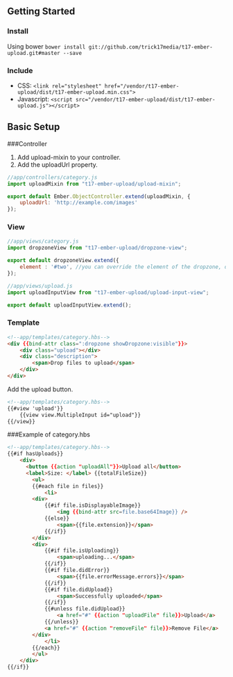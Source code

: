 ## Getting Started
### Install
Using bower `bower install git://github.com/trick17media/t17-ember-upload.git#master --save`

### Include

* CSS: ```<link rel="stylesheet" href="/vendor/t17-ember-upload/dist/t17-ember-upload.min.css">```
* Javascript: ```<script src="/vendor/t17-ember-upload/dist/t17-ember-upload.js"></script>```

## Basic Setup

###Controller

1. Add upload-mixin to your controller.
2. Add the uploadUrl property.

```js
//app/controllers/category.js
import uploadMixin from "t17-ember-upload/upload-mixin";

export default Ember.ObjectController.extend(uploadMixin, {
    uploadUrl: 'http://example.com/images'
});
```

### View

```js
//app/views/category.js
import dropzoneView from "t17-ember-upload/dropzone-view";

export default dropzoneView.extend({
    element : '#two', //you can override the element of the dropzone, default is body
});
```

```js
//app/views/upload.js
import uploadInputView from "t17-ember-upload/upload-input-view";

export default uploadInputView.extend();
```

### Template

```html
<!--app/templates/category.hbs-->
<div {{bind-attr class=":dropzone showDropzone:visible"}}>
    <div class="upload"></div>
    <div class="description">
        <span>Drop files to upload</span>
    </div>
</div>
```

Add the upload button.
```html
<!--app/templates/category.hbs-->
{{#view 'upload'}}
	{{view view.MultipleInput id="upload"}}
{{/view}}
```

###Example of category.hbs
```html
<!--app/templates/category.hbs-->
{{#if hasUploads}}
    <div>
      <button {{action "uploadAll"}}>Upload all</button>
      <label>Size: </label> {{totalFileSize}}
        <ul>
        {{#each file in files}}
            <li>
		<div>
		    {{#if file.isDisplayableImage}}
		        <img {{bind-attr src=file.base64Image}} />
		    {{else}}
		        <span>{{file.extension}}</span>
		    {{/if}}
		</div>
		<div>
		    {{#if file.isUploading}}
		        <span>uploading...</span>
		    {{/if}}
		    {{#if file.didError}}
		        <span>{{file.errorMessage.errors}}</span>
		    {{/if}}
		    {{#if file.didUpload}}
		        <span>Successfully uploaded</span>
		    {{/if}}
		    {{#unless file.didUpload}}
		        <a href="#" {{action "uploadFile" file}}>Upload</a>
		    {{/unless}}
		    <a href="#" {{action "removeFile" file}}>Remove File</a>
		</div>
            </li>
        {{/each}}
        </ul>
    </div>
{{/if}}
```